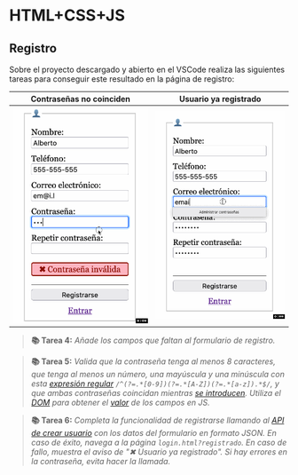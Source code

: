 # HTML+CSS+JS
## Registro

Sobre el proyecto descargado y abierto en el VSCode realiza las siguientes tareas para conseguir este resultado en la página de registro:

| Contraseñas no coinciden | Usuario ya registrado |
|--------------------------|-----------------------|
| ![Aviso contraseña](./img/registro.password.gif "Credenciales incorrectas") | ![Aviso usuario existente](./img/registro.existente.gif "Ya registrado") |

> **📚 Tarea 4:** _Añade los campos que faltan al formulario de registro._

> **📚 Tarea 5:** _Valida que la contraseña tenga al menos 8 caracteres, que tenga al menos un número, una mayúscula y una minúscula con esta [expresión regular](https://developer.mozilla.org/en-US/docs/Web/JavaScript/Reference/Global_Objects/RegExp/test#examples) `/^(?=.*[0-9])(?=.*[A-Z])(?=.*[a-z]).*$/`, y que ambas contraseñas coincidan mientras [se introducen](https://www.w3schools.com/jsref/event_onkeyup.asp). Utiliza el [DOM](https://developer.mozilla.org/en-US/docs/Web/API/Document/getElementById) para obtener el [valor](https://developer.mozilla.org/en-US/docs/Web/HTML/Element/input#value) de los campos en JS._

> **📚 Tarea 6:** _Completa la funcionalidad de registrarse llamando al [API de crear usuario](intro.md) con los datos del formulario en formato JSON. En caso de éxito, navega a la página `login.html?registrado`. En caso de fallo, muestra el aviso de "✖︎ Usuario ya registrado". Si hay errores en la contraseña, evita hacer la llamada._
